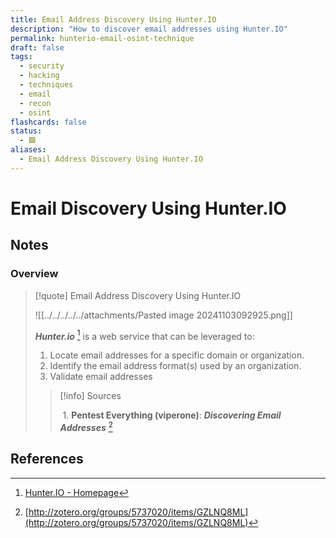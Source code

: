 ```yaml
---
title: Email Address Discovery Using Hunter.IO
description: "How to discover email addresses using Hunter.IO"
permalink: hunterio-email-osint-technique
draft: false
tags:
  - security
  - hacking
  - techniques
  - email
  - recon
  - osint
flashcards: false
status:
  - 🟩
aliases:
  - Email Address Discovery Using Hunter.IO
---
```

# Email Discovery Using Hunter.IO

## Notes 

### Overview

> [!quote] Email Address Discovery Using Hunter.IO
> 
> ![[../../../../../attachments/Pasted image 20241103092925.png]]
> 
> ***Hunter.io*** [^1] is a web service that can be leveraged to:
> 1. Locate email addresses for a specific domain or organization.
> 2. Identify the email address format(s) used by an organization.
> 3. Validate email addresses
> 
> 
>> [!info] Sources 
>> 
>> 1. **Pentest Everything (viperone)**: ***Discovering Email Addresses*** [^2] 


## References


[^1]: [Hunter.IO - Homepage](https://hunter.io/)
[^2]: [http://zotero.org/groups/5737020/items/GZLNQ8ML](http://zotero.org/groups/5737020/items/GZLNQ8ML)
[^10]: [Obsidian - Homepage](http://zotero.org/groups/5737020/items/5AMRCP64)
[^11]: [Spaced Repetition Obsidian Plugin - Github](http://zotero.org/groups/5737020/items/ZT6T6SKU)